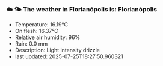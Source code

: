 ### ☁️ 🌤️  The weather in Florianópolis is: Florianópolis

- Temperature: 16.19°C
- On flesh: 16.37°C
- Relative air humidity: 96%
- Rain: 0.0 mm
- Description: Light intensity drizzle
- last updated: 2025-07-25T18:27:50.960321
